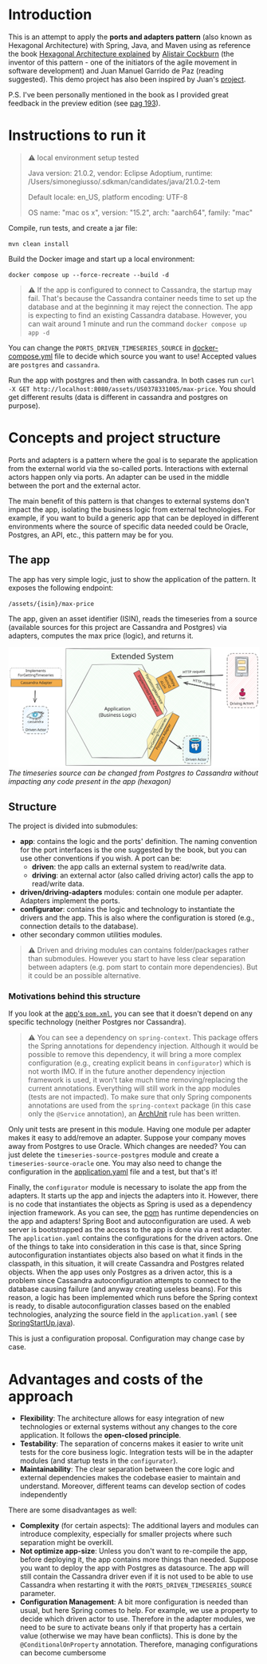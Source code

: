 # Introduction

This is an attempt to apply the **ports and adapters pattern** (also known as Hexagonal Architecture) with Spring, Java, and
Maven using as reference the
book [Hexagonal Architecture explained]([https://store7710079.company.site/Hexagonal-Architecture-Explained-p655931616](https://alistaircockburn.company.site/Epub-Hexagonal-Architecture-Explained-Updated-1st-ed-p751233517)) by [Alistair
Cockburn](https://en.wikipedia.org/wiki/Alistair_Cockburn) (the inventor of this pattern - one of the initiators of the agile movement in software development) and Juan Manuel Garrido de Paz (reading suggested). This demo project has also been
inspired by Juan's [project](https://github.com/jmgarridopaz/bluezone).

P.S. I've been personally mentioned in the book as I provided great feedback in the preview edition (see [pag 193](https://alistaircockburn.com/hexarch%20v1.1b%20DIFFS%2020250420-1012%20paper+epub.docx.pdf)).

# Instructions to run it

> ⚠️ local environment setup tested
>
> Java version: 21.0.2, vendor: Eclipse Adoptium, runtime: /Users/simonegiusso/.sdkman/candidates/java/21.0.2-tem
>
> Default locale: en_US, platform encoding: UTF-8
>
> OS name: "mac os x", version: "15.2", arch: "aarch64", family: "mac"

Compile, run tests, and create a jar file:

`mvn clean install`

Build the Docker image and start up a local environment:

`docker compose up --force-recreate --build -d`

> ⚠️ If the app is configured to connect to Cassandra, the startup may fail. That's because the Cassandra container needs time to
> set up the database and at the beginning it may reject the connection. The app is expecting to find an existing Cassandra
> database. However, you can wait around 1 minute and run the command `docker compose up app -d`

You can change the `PORTS_DRIVEN_TIMESERIES_SOURCE` in [docker-compose.yml](sandbox/docker-compose.yml) file to decide which
source you want to use! Accepted values are `postgres` and `cassandra`.

Run the app with postgres and then with cassandra. In both cases run
`curl -X GET http://localhost:8080/assets/US0378331005/max-price`. You should get different results (data is different in
cassandra and postgres on purpose).

# Concepts and project structure

Ports and adapters is a pattern where the goal is to separate the application from the external world via the so-called ports.
Interactions with external actors happen only via ports. An adapter can be used in the middle between the port and the external
actor.

The main benefit of this pattern is that changes to external systems don't impact the app, isolating the business logic from
external technologies. For example, if you want to build a generic app that can be deployed in different environments where the
source of specific data needed could be Oracle, Postgres, an API, etc., this pattern may be for you.

## The app

The app has very simple logic, just to show the application of the pattern. It exposes the following endpoint:

`/assets/{isin}/max-price`

The app, given an asset identifier (ISIN), reads the timeseries from a source (available sources for this project are Cassandra
and Postgres) via adapters, computes the max price (logic), and returns it.

![Hexagonal Architecture Demo Project.svg](doc-images/Hexagonal%20Architecture%20Demo%20Project.svg)
*The timeseries source can be changed from Postgres to Cassandra without impacting any code present in the app (hexagon)*

## Structure

The project is divided into submodules:

- **app**: contains the logic and the ports' definition. The naming convention for the port interfaces is the one suggested by the
  book, but you can use other conventions if you wish. A port can be:
    - **driven**: the app calls an external system to read/write data.
    - **driving**: an external actor (also called driving actor) calls the app to read/write data.
- **driven/driving-adapters** modules: contain one module per adapter. Adapters implement the ports.
- **configurator**: contains the logic and technology to instantiate the drivers and the app. This is also where the configuration
  is stored (e.g., connection details to the database).
- other secondary common utilities modules.

> ⚠️ Driven and driving modules can contains folder/packages rather than submodules. However you start to have less clear separation
> between adapters (e.g. pom start to contain more dependencies). But it could be an possible alternative.

### Motivations behind this structure

If you look at the [app's `pom.xml`](app/pom.xml), you can see that it doesn't depend on any specific technology (neither Postgres
nor Cassandra).

> ⚠️ You can see a dependency on `spring-context`. This package offers the Spring annotations for dependency injection. Although
> it
> would be possible to remove this dependency, it will bring a more complex configuration (e.g., creating explicit beans in
`configurator`) which is not worth IMO. If in the future another dependency injection framework is used, it won't take much time
> removing/replacing the current annotations. Everything will still work in the app modules (tests are not impacted). To make sure
> that only Spring components annotations are used from the `spring-context` package (in this case only the `@Service`
> annotation),
> an [ArchUnit](https://www.archunit.org) rule has been written.

Only unit tests are present in this module. Having one module per adapter makes it easy to add/remove an adapter. Suppose your
company moves away from Postgres to use Oracle. Which changes are needed? You can just delete the `timeseries-source-postgres`
module and create a `timeseries-source-oracle` one. You may also need to change the configuration in
the [application.yaml](configurator/src/main/resources/application.yaml) file and a test, but that's it!

Finally, the `configurator` module is necessary to isolate the app from the adapters. It starts up the app and injects the
adapters into it. However, there is no code that instantiates the objects as Spring is used as a dependency injection framework.
As you can see, the [pom](configurator/pom.xml) has runtime dependencies on the app and adapters! Spring Boot and
autoconfiguration are used. A web server is bootstrapped as the access to the app is done via a rest adapter. The
`application.yaml` contains the configurations for the driven actors. One of the things to take into consideration in this case is
that, since Spring autoconfiguration instantiates objects also based on what it finds in the classpath, in this situation, it will
create Cassandra and Postgres related objects. When the app uses only Postgres as a driven actor, this is a problem since
Cassandra autoconfiguration attempts to connect to the database causing failure (and anyway creating useless beans). For this
reason, a logic has been implemented which runs before the Spring context is ready, to disable autoconfiguration classes based on
the enabled technologies, analyzing the source field in the `application.yaml` (
see [SpringStartUp.java](configurator/src/main/java/org/simonegiusso/configurator/SpringStartUp.java)).

This is just a configuration proposal. Configuration may change case by case.

# Advantages and costs of the approach

- **Flexibility**: The architecture allows for easy integration of new technologies or external systems without any changes
  to the core application. It follows the **open-closed principle**.
- **Testability**: The separation of concerns makes it easier to write unit tests for the core business logic. Integration tests
  will be in the adapter modules (and startup tests in the `configurator`).
- **Maintainability**: The clear separation between the core logic and external dependencies makes the codebase easier to maintain
  and understand. Moreover, different teams can develop section of codes independently

There are some disadvantages as well:

- **Complexity** (for certain aspects): The additional layers and modules can introduce complexity, especially for smaller
  projects where such separation might be overkill.
- **Not optimize app-size**: Unless you don't want to re-compile the app, before deploying it, the app contains more things than
  needed. Suppose you want to deploy the app with Postgres as datasource. The app will still contain the Cassandra driver even if
  it is not used to be able to use Cassandra when restarting it with the `PORTS_DRIVEN_TIMESERIES_SOURCE` parameter.
- **Configuration Management**: A bit more configuration is needed than usual, but here Spring comes to help. For example, we use
  a property to decide which driven actor to use. Therefore in the adapter modules, we need to be sure to activate beans only if
  that property has a certain value (otherwise we may have bean conflicts). This is done by the `@ConditionalOnProperty`
  annotation.
  Therefore, managing configurations can become cumbersome
